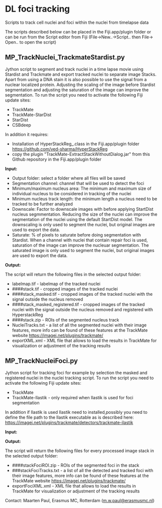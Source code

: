 # DL foci tracking
Scripts to track cell nuclei and foci within the nuclei from timelapse data

The scripts described below can be placed in the Fiji.app/plugin folder or can be run from the Script editor from Fiji (File->New..->Script.. then File-> Open.. to open the script)

## MP_TrackNuclei_TrackmateStardist.py
Jython script to segment and track nuclei in a time lapse movie using Stardist and Trackmate and export tracked nuclei to separate image Stacks. Apart from using a DNA stain it is also possible to use the signal from a nuclear localized protein. Adjusting the scaling of the image before Stardist segmentation and adjusting the saturation of the image can improve the segmentation.
 To run the script you need to activate the following Fiji update sites:
 - TrackMate
 - TrackMate-StarDist
 - StarDist
 - CSBdeep
 
In addition it requires:
 - Installation of  HyperStackReg_.class in the Fiji.app/plugin folder https://github.com/ved-sharma/HyperStackReg
 - copy the plugin "TrackMate-ExtractStackWithoutDialog.jar" from this Github repository in the Fiji.app/plugin folder

**Input:**
 - Output folder: select a folder where all files will be saved
 - Segmentation channel: channel that will be used to detect the foci
 - Minimum/maximum nucleus area: The minimum and maximum size of individual nucleus to be considered in tracking of the nuclei
 - Minimum nucleus track length: the minimum length a nucleus need to be tracked to be further analyzed
 - Downscale: Factor to downscale images with before applying StartDist nucleus segmmentation. Reducing the size of the nuclei can improve the segmentation of the nuclei using the default StartDist model. The downscaling is only used to segment the nuclei, but original images are used to export the data.
 - Saturate: % of pixels to saturate before doing segmentation with Stardist. When a channel with nuclei that contain repair foci is used, saturation of the image can improve the nucleuar segmentation. The saturated image is only used to segment the nuclei, but original images are used to export the data.
 
**Output:**

The script will return the following files in the selected output folder:
 - labelmap.tif - labelmap of the tracked nuclei
 - ####stack.tif - cropped images of the tracked nuclei
 - ####stack_masked.tif - cropped images of the tracked nuclei with the signal outside the nucleus removed
 - ####stack_masked_registered.tif - cropped images of the tracked nuclei with the signal outside the nucleus removed and registered with HyperstackReg
 - ####stack.zip - ROIs of the segmented nucleus track
 - NucleiTracks.txt - a list of all the segmented nuclei with their image features, more info can be found of these features at the TrackMate website https://imagej.net/plugins/trackmate/
 - exportXML.xml - XML file that allows to load the results in TrackMate for visualization or adjustment of the tracking results
 
 ## MP_TrackNucleiFoci.py
 Jython script for tracking foci for example by selection the masked and registered nuclei in the nuclei tracking script. 
 To run the script you need to activate the following Fiji update sites:
 - TrackMate
 - TrackMate-Ilastik - only required when Ilastik is used for foci segmentation

In addition if Ilastik is used Ilastik need to installed,possibly you need to define the file path to the Ilastik executable as is described here: https://imagej.net/plugins/trackmate/detectors/trackmate-ilastik

**Input:**

**Output:**

The script will return the following files for every processed image stack in the selected output folder:
 - ####stackFociROI.zip - ROIs of the segmented foci in the stack
 - ###stackFociTracks.txt - a list of all the detected and tracked foci with their image features, more info can be found of these features at the TrackMate website https://imagej.net/plugins/trackmate/
 - exportFociXML.xml - XML file that allows to load the results in TrackMate for visualization or adjustment of the tracking results
 
Contact: Maarten Paul, Erasmus MC, Rotterdam (m.w.paul@erasmusmc.nl)
